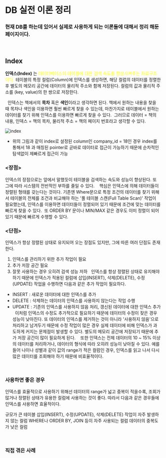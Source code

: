 # DB 실전 이론 정리
### 현재 DB를 하는데 있어서 실제로 사용하게 되는 이론들에 대해서 정리 해둔 페이지이다.
&nbsp;

## Index

**인덱스(Index)** 는  <span style="color:yellow"> 데이터베이스의 테이블에 대한 검색 속도를 향상시켜주는 자료구조이다. </span>
테이블의 특정 컬럼(Column)에 인덱스를 생성하면, 해당 컬럼의 데이터를 정렬한 후 별도의 메모리 공간에 데이터의 물리적 주소와 함께 저장된다. 
컬럼의 값과 물리적 주소를 (key, value)의 한 쌍으로 저장한다.

&nbsp;
인덱스는 책에서의 **목차** 혹은 **색인**이라고 생각하면 된다. 책에서 원하는 내용을 찾을 때 목차나 색인을 이용하면 훨씬 빠르게 찾을 수 있는데, 마찬가지로 테이블에서 원하는 데이터를 찾기 위해 인덱스를 이용하면 빠르게 찾을 수 있다. 
그러므로 데이터 = 책의 내용, 인덱스 = 책의 목차, 물리적 주소 = 책의 페이지 번호라고 생각할 수 있다. 

![index](https://user-images.githubusercontent.com/55444828/181892920-3542b07a-690d-4d81-87dd-203b02d3453d.png)

* 위의 그림과 같이 index로 설정된 column인 company_id = 18인 경우 index를 통해서 18 과 매칭된 pointer로 
곧바로 데이터로 접근이 가능하기 때문에 순차적인 탐색없이 제빠르게 접근이 가능


### <장점>

인덱스의 장점으로는 앞에서 말했듯이 테이블을 검색하는 속도와 성능이 향상된다. 또 그에 따라 시스템의 전반적인 부하를 줄일 수 있다. 
 
핵심은 인덱스에 의해 데이터들이 정렬된 형태를 갖는다는 것이다. 기존엔 Where문으로 특정 조건의 데이터를 찾기 위해서 테이블의 전체를 조건과 비교해야 하는 '풀 테이블 스캔(Full Table Scan)' 작업이 필요했는데, 인덱스를 이용하면 데이터들이 정렬되어 있기 때문에 조건에 맞는 데이터를 빠르게 찾을 수 있다. 
또 ORDER BY 문이나 MIN/MAX 같은 경우도 이미 정렬이 되어 있기 때문에 빠르게 수행할 수 있다. 
 
### <단점>

인덱스가 항상 정렬된 상태로 유지되어 오는 장점도 있지만, 그에 따른 여러 단점도 존재한다. 
 
1. 인덱스를 관리하기 위한 추가 작업이 필요
2. 추가 저장 공간 필요
3. 잘못 사용하는 경우 오히려 검색 성능 저하
 
인덱스를 항상 정렬된 상태로 유지해야 하기 때문에 인덱스가 적용된 컬럼에 삽입(INSERT), 삭제(DELETE), 수정(UPDATE) 작업을 수행하면 다음과 같은 추가 작업이 필요하다. 
 
- INSERT : 새로운 데이터에 대한 인덱스를 추가
- DELETE : 삭제하는 데이터의 인덱스를 사용하지 않는다는 작업 수행
- UPDATE : 기존의 인덱스를 사용하지 않음 처리, 갱신된 데이터에 대한 인덱스 추가
 
이처럼 인덱스의 수정도 추가적으로 필요하기 때문에 데이터의 수정이 잦은 경우 성능이 낮아진다. 또 데이터의 인덱스를 제거하는 것이 아니라 '사용하지 않음'으로 처리하고 남겨두기 때문에 수정 작업이 많은 경우 실제 데이터에 비해 인덱스가 과도하게 커지는 문제점이 발생할 수 있다. 별도의 메모리 공간에 저장되기 때문에 추가 저장 공간이 많이 필요하게 된다. 
 
또한 인덱스는 전체 데이터의 10 ~ 15% 이상의 데이터를 처리하거나, 데이터의 형식에 따라 오히려 성능이 낮아질 수 있다. 예를 들어 나이나 성별과 같이 값의 range가 적은 컬럼인 경우, 인덱스를 읽고 나서 다시 많은 데이터를 조회해야 하기 때문에 비효율적이다. 

&nbsp;

### 사용하면 좋은 경우
인덱스를 효율적으로 사용하기 위해선 데이터의 range가 넓고 중복이 적을수록, 조회가 많거나 정렬된 상태가 유용한 컬럼에 사용하는 것이 좋다. 따라서 다음과 같은 경우들에 인덱스를 사용하면 효율적이다. 
 

규모가 큰 테이블
삽입(INSERT), 수정(UPDATE), 삭제(DELETE) 작업이 자주 발생하지 않는 컬럼
WHERE나 ORDER BY, JOIN 등이 자주 사용되는 컬럼
데이터의 중복도가 낮은 컬럼

&nbsp;

### 직접 겪은 사례

